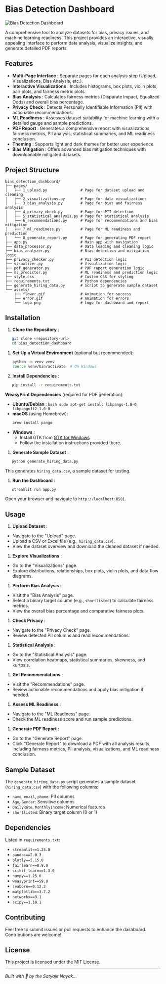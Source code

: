 # Bias Detection Dashboard

![Bias Detection Dashboard](https://grok.com/chat/assets/logo.png)

A comprehensive tool to analyze datasets for bias, privacy issues, and machine learning readiness. This project provides an interactive, visually appealing interface to perform data analysis, visualize insights, and generate detailed PDF reports.

## Features

* **Multi-Page Interface** : Separate pages for each analysis step (Upload, Visualizations, Bias Analysis, etc.).
* **Interactive Visualizations** : Includes histograms, box plots, violin plots, pair plots, and fairness metric plots.
* **Bias Analysis** : Calculates fairness metrics (Disparate Impact, Equalized Odds) and overall bias percentage.
* **Privacy Check** : Detects Personally Identifiable Information (PII) with actionable recommendations.
* **ML Readiness** : Assesses dataset suitability for machine learning with a detailed gauge and sample predictions.
* **PDF Report** : Generates a comprehensive report with visualizations, fairness metrics, PII analysis, statistical summaries, and ML readiness conclusion.
* **Theming** : Supports light and dark themes for better user experience.
* **Bias Mitigation** : Offers advanced bias mitigation techniques with downloadable mitigated datasets.

## Project Structure

```
bias_detection_dashboard/
├── pages/
│   ├── 1_upload.py               # Page for dataset upload and cleaning
│   ├── 2_visualizations.py       # Page for data visualizations
│   ├── 3_bias_analysis.py        # Page for bias and fairness analysis
│   ├── 4_privacy_check.py        # Page for PII detection
│   ├── 5_statistical_analysis.py # Page for statistical analysis
│   ├── 6_recommendations.py      # Page for recommendations and bias mitigation
│   ├── 7_ml_readiness.py         # Page for ML readiness and prediction
│   └── 8_generate_report.py      # Page for generating PDF report
├── app.py                        # Main app with navigation
├── data_processor.py             # Data loading and cleaning logic
├── bias_analyzer.py              # Bias detection and mitigation logic
├── privacy_checker.py            # PII detection logic
├── visualizer.py                 # Visualization logic
├── pdf_generator.py              # PDF report generation logic
├── ml_predictor.py               # ML readiness and prediction logic
├── style.css                     # Custom CSS for styling
├── requirements.txt              # Python dependencies
├── generate_hiring_data.py       # Script to generate sample dataset
└── assets/
    ├── flower.gif                # Animation for success
    ├── error.gif                 # Animation for errors
    └── logo.png                  # Logo for dashboard and report
```

## Installation

1. **Clone the Repository** :

```bash
   git clone <repository-url>
   cd bias_detection_dashboard
```

1. **Set Up a Virtual Environment** (optional but recommended):
   ```bash
   python -m venv venv
   source venv/bin/activate  # On Windows
   ```
2. **Install Dependencies** :

```bash
   pip install -r requirements.txt
```

   **WeasyPrint Dependencies** (required for PDF generation):

* **Ubuntu/Debian** :
  ``bash sudo apt-get install libpango-1.0-0 libpangoft2-1.0-0 ``
* **macOS** (using Homebrew):
  ```bash
  brew install pango
  ```
* **Windows** :
  * Install GTK from [GTK for Windows](https://github.com/tschoonj/GTK-for-Windows-Runtime-Environment-Installer).
  * Follow the installation instructions provided there.

1. **Generate Sample Dataset** :

```bash
   python generate_hiring_data.py
```

   This generates `hiring_data.csv`, a sample dataset for testing.

1. **Run the Dashboard** :

```bash
   streamlit run app.py
```

   Open your browser and navigate to `http://localhost:8501`.

## Usage

1. **Upload Dataset** :

* Navigate to the "Upload" page.
* Upload a CSV or Excel file (e.g., `hiring_data.csv`).
* View the dataset overview and download the cleaned dataset if needed.

1. **Explore Visualizations** :

* Go to the "Visualizations" page.
* Explore distributions, relationships, box plots, violin plots, and data flow diagrams.

1. **Perform Bias Analysis** :

* Visit the "Bias Analysis" page.
* Select a binary target column (e.g., `shortlisted`) to calculate fairness metrics.
* View the overall bias percentage and comparative fairness plots.

1. **Check Privacy** :

* Navigate to the "Privacy Check" page.
* Review detected PII columns and read recommendations.

1. **Statistical Analysis** :

* Go to the "Statistical Analysis" page.
* View correlation heatmaps, statistical summaries, skewness, and kurtosis.

1. **Get Recommendations** :

* Visit the "Recommendations" page.
* Review actionable recommendations and apply bias mitigation if needed.

1. **Assess ML Readiness** :

* Navigate to the "ML Readiness" page.
* Check the ML readiness score and run sample predictions.

1. **Generate PDF Report** :

* Go to the "Generate Report" page.
* Click "Generate Report" to download a PDF with all analysis results, including fairness metrics, PII analysis, visualizations, and ML readiness conclusion.

## Sample Dataset

The `generate_hiring_data.py` script generates a sample dataset (`hiring_data.csv`) with the following columns:

* `name`, `email`, `phone`: PII columns
* `Age`, `Gender`: Sensitive columns
* `DailyRate`, `MonthlyIncome`: Numerical features
* `shortlisted`: Binary target column (0 or 1)

## Dependencies

Listed in `requirements.txt`:

* `streamlit==1.25.0`
* `pandas==2.0.3`
* `plotly==5.15.0`
* `fairlearn==0.9.0`
* `scikit-learn==1.3.0`
* `numpy==1.25.0`
* `weasyprint==59.0`
* `seaborn==0.12.2`
* `matplotlib==3.7.2`
* `networkx==3.1`
* `scipy==1.10.1`

## Contributing

Feel free to submit issues or pull requests to enhance the dashboard. Contributions are welcome!

## License

This project is licensed under the MIT License.

---

*Built with 🤖 by the Satyajit Nayak...*
